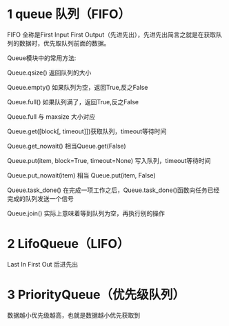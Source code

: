# 1 queue 队列（FIFO）
FIFO 全称是First Input First Output（先进先出），先进先出简言之就是在获取队列的数据时，优先取队列前面的数据。

Queue模块中的常用方法:

Queue.qsize() 返回队列的大小

Queue.empty() 如果队列为空，返回True,反之False

Queue.full() 如果队列满了，返回True,反之False

Queue.full 与 maxsize 大小对应

Queue.get([block[, timeout]])获取队列，timeout等待时间

Queue.get_nowait() 相当Queue.get(False)

Queue.put(item, block=True, timeout=None) 写入队列，timeout等待时间

Queue.put_nowait(item) 相当 Queue.put(item, False)

Queue.task_done() 在完成一项工作之后，Queue.task_done()函数向任务已经完成的队列发送一个信号

Queue.join() 实际上意味着等到队列为空，再执行别的操作

# 2 LifoQueue（LIFO）
Last In First Out 后进先出

# 3 PriorityQueue（优先级队列）
数据越小优先级越高，也就是数据越小优先获取到
